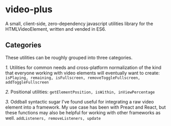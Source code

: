 # video-plus
A small, client-side, zero-dependency javascript utilities library for the HTMLVideoElement, written and vended in ES6.

## Categories ##
These utilities can be roughly grouped into three categories.

*1.* Utilities for common needs and cross-platform normalization of the kind that everyone working with video elements will eventually want to create:
`isPlaying, remaining, isFullscreen, removeToggleFullscreen, addToggleFullscreen`

*2.* Positional utilities:
`getElementPosition, isWithin, inViewPercentage`

*3.* Oddball syntactic sugar I've found useful for integrating a raw video element into a framework. My use case has been with Preact and React, but these functions may also be helpful for working with other frameworks as well.
`addListeners, removeListeners, update`


